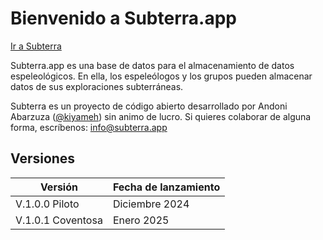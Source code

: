 # Bienvenido a Subterra.app
	
[Ir a Subterra](https://www.subterra.app)

Subterra.app es una base de datos para el almacenamiento de datos espeleológicos. En ella, los espeleólogos y los grupos pueden almacenar datos de sus exploraciones subterráneas.

Subterra es un proyecto de código abierto desarrollado por Andoni Abarzuza ([@kiyameh](https://github.com/Kiyameh)) sin animo de lucro. Si quieres colaborar de alguna forma, escríbenos: [info@subterra.app](mailto:info@subterra.app)

## Versiones

|Versión | Fecha de lanzamiento  |
|--|--|
| V.1.0.0 Piloto | Diciembre 2024  |
| V.1.0.1 Coventosa | Enero 2025  |
